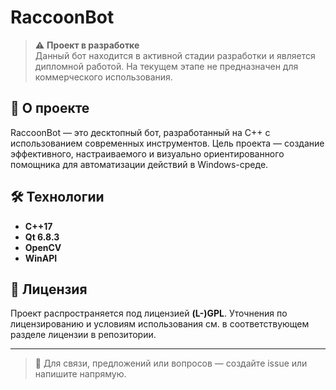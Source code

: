 # RaccoonBot

> ⚠️ **Проект в разработке**  
> Данный бот находится в активной стадии разработки и является дипломной работой. На текущем этапе не предназначен для коммерческого использования.

## 📌 О проекте

RaccoonBot — это десктопный бот, разработанный на C++ с использованием современных инструментов. Цель проекта — создание эффективного, настраиваемого и визуально ориентированного помощника для автоматизации действий в Windows-среде.

## 🛠️ Технологии

- **C++17**
- **Qt 6.8.3**
- **OpenCV**
- **WinAPI**

## 📄 Лицензия

Проект распространяется под лицензией **(L-)GPL**. Уточнения по лицензированию и условиям использования см. в соответствующем разделе лицензии в репозитории.

---

> 💬 Для связи, предложений или вопросов — создайте issue или напишите напрямую.
